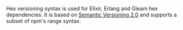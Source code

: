 Hex versioning syntax is used for Elixir, Erlang and Gleam hex dependencies. It is based on [Semantic Versioning 2.0](https://semver.org) and supports a subset of npm's range syntax.
